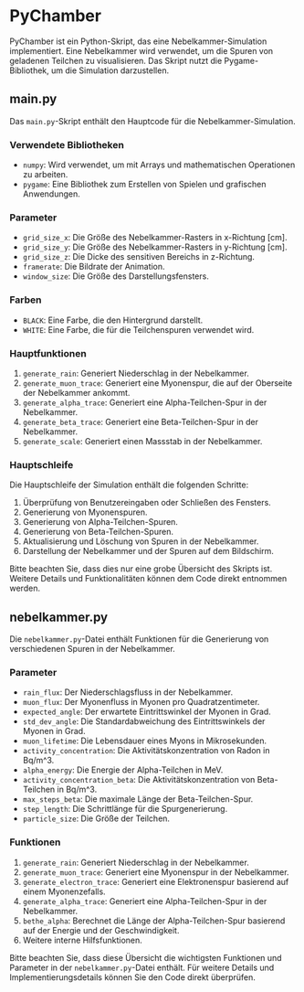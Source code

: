 # PyChamber

PyChamber ist ein Python-Skript, das eine Nebelkammer-Simulation implementiert. Eine Nebelkammer wird verwendet, um die Spuren von geladenen Teilchen zu visualisieren. Das Skript nutzt die Pygame-Bibliothek, um die Simulation darzustellen.


## main.py

Das `main.py`-Skript enthält den Hauptcode für die Nebelkammer-Simulation.

### Verwendete Bibliotheken

- `numpy`: Wird verwendet, um mit Arrays und mathematischen Operationen zu arbeiten.
- `pygame`: Eine Bibliothek zum Erstellen von Spielen und grafischen Anwendungen.

### Parameter

- `grid_size_x`: Die Größe des Nebelkammer-Rasters in x-Richtung [cm].
- `grid_size_y`: Die Größe des Nebelkammer-Rasters in y-Richtung [cm].
- `grid_size_z`: Die Dicke des sensitiven Bereichs in z-Richtung.
- `framerate`: Die Bildrate der Animation.
- `window_size`: Die Größe des Darstellungsfensters.

### Farben

- `BLACK`: Eine Farbe, die den Hintergrund darstellt.
- `WHITE`: Eine Farbe, die für die Teilchenspuren verwendet wird.

### Hauptfunktionen

1. `generate_rain`: Generiert Niederschlag in der Nebelkammer.
2. `generate_muon_trace`: Generiert eine Myonenspur, die auf der Oberseite der Nebelkammer ankommt.
3. `generate_alpha_trace`: Generiert eine Alpha-Teilchen-Spur in der Nebelkammer.
4. `generate_beta_trace`: Generiert eine Beta-Teilchen-Spur in der Nebelkammer.
5. `generate_scale`: Generiert einen Massstab in der Nebelkammer.

### Hauptschleife

Die Hauptschleife der Simulation enthält die folgenden Schritte:

1. Überprüfung von Benutzereingaben oder Schließen des Fensters.
2. Generierung von Myonenspuren.
3. Generierung von Alpha-Teilchen-Spuren.
4. Generierung von Beta-Teilchen-Spuren.
5. Aktualisierung und Löschung von Spuren in der Nebelkammer.
6. Darstellung der Nebelkammer und der Spuren auf dem Bildschirm.

Bitte beachten Sie, dass dies nur eine grobe Übersicht des Skripts ist. Weitere Details und Funktionalitäten können dem Code direkt entnommen werden.

## nebelkammer.py

Die `nebelkammer.py`-Datei enthält Funktionen für die Generierung von verschiedenen Spuren in der Nebelkammer.

### Parameter

- `rain_flux`: Der Niederschlagsfluss in der Nebelkammer.
- `muon_flux`: Der Myonenfluss in Myonen pro Quadratzentimeter.
- `expected_angle`: Der erwartete Eintrittswinkel der Myonen in Grad.
- `std_dev_angle`: Die Standardabweichung des Eintrittswinkels der Myonen in Grad.
- `muon_lifetime`: Die Lebensdauer eines Myons in Mikrosekunden.
- `activity_concentration`: Die Aktivitätskonzentration von Radon in Bq/m^3.
- `alpha_energy`: Die Energie der Alpha-Teilchen in MeV.
- `activity_concentration_beta`: Die Aktivitätskonzentration von Beta-Teilchen in Bq/m^3.
- `max_steps_beta`: Die maximale Länge der Beta-Teilchen-Spur.
- `step_length`: Die Schrittlänge für die Spurgenerierung.
- `particle_size`: Die Größe der Teilchen.

### Funktionen

1. `generate_rain`: Generiert Niederschlag in der Nebelkammer.
2. `generate_muon_trace`: Generiert eine Myonenspur in der Nebelkammer.
3. `generate_electron_trace`: Generiert eine Elektronenspur basierend auf einem Myonenzefalls.
4. `generate_alpha_trace`: Generiert eine Alpha-Teilchen-Spur in der Nebelkammer.
5. `bethe_alpha`: Berechnet die Länge der Alpha-Teilchen-Spur basierend auf der Energie und der Geschwindigkeit.
6. Weitere interne Hilfsfunktionen.

Bitte beachten Sie, dass diese Übersicht die wichtigsten Funktionen und Parameter in der `nebelkammer.py`-Datei enthält. Für weitere Details und Implementierungsdetails können Sie den Code direkt überprüfen.
